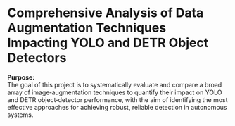 # Comprehensive Analysis of Data Augmentation Techniques Impacting YOLO and DETR Object Detectors

**Purpose:**  
The goal of this project is to systematically evaluate and compare a broad array of image‐augmentation techniques to quantify their impact on YOLO and DETR object‐detector performance, with the aim of identifying the most effective approaches for achieving robust, reliable detection in autonomous systems.


